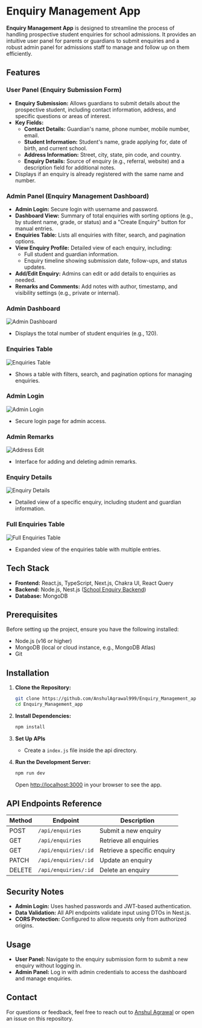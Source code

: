 # Enquiry Management App

**Enquiry Management App** is designed to streamline the process of handling prospective student enquiries for school admissions. It provides an intuitive user panel for parents or guardians to submit enquiries and a robust admin panel for admissions staff to manage and follow up on them efficiently.

## Features

### User Panel (Enquiry Submission Form)

- **Enquiry Submission:** Allows guardians to submit details about the prospective student, including contact information, address, and specific questions or areas of interest.
- **Key Fields:**
  - **Contact Details:** Guardian's name, phone number, mobile number, email.
  - **Student Information:** Student's name, grade applying for, date of birth, and current school.
  - **Address Information:** Street, city, state, pin code, and country.
  - **Enquiry Details:** Source of enquiry (e.g., referral, website) and a description field for additional notes.
- Displays if an enquiry is already registered with the same name and number.

### Admin Panel (Enquiry Management Dashboard)

- **Admin Login:** Secure login with username and password.
- **Dashboard View:** Summary of total enquiries with sorting options (e.g., by student name, grade, or status) and a "Create Enquiry" button for manual entries.
- **Enquiries Table:** Lists all enquiries with filter, search, and pagination options.
- **View Enquiry Profile:** Detailed view of each enquiry, including:
  - Full student and guardian information.
  - Enquiry timeline showing submission date, follow-ups, and status updates.
- **Add/Edit Enquiry:** Admins can edit or add details to enquiries as needed.
- **Remarks and Comments:** Add notes with author, timestamp, and visibility settings (e.g., private or internal).

### Admin Dashboard

![Admin Dashboard](public/Images/Screenshot%20(719).png)

- Displays the total number of student enquiries (e.g., 120).

### Enquiries Table

![Enquiries Table](public/Images/Screenshot%20(718).png)

- Shows a table with filters, search, and pagination options for managing enquiries.

### Admin Login

![Admin Login](public/Images/Screenshot%20(723).png)

- Secure login page for admin access.

### Admin Remarks

![Address Edit](public/Images/Screenshot%20(722).png)

- Interface for adding and deleting admin remarks.

### Enquiry Details

![Enquiry Details](public/Images/Screenshot%20(721).png)

- Detailed view of a specific enquiry, including student and guardian information.

### Full Enquiries Table

![Full Enquiries Table](public/Images/Screenshot%20(720).png)

- Expanded view of the enquiries table with multiple entries.

## Tech Stack

- **Frontend:** React.js, TypeScript, Next.js, Chakra UI, React Query  
- **Backend:** Node.js, Nest.js ([School Enquiry Backend](https://github.com/AnshulAgrawal999/school_enquiry_backend))
- **Database:** MongoDB  

## Prerequisites

Before setting up the project, ensure you have the following installed:

- Node.js (v16 or higher)
- MongoDB (local or cloud instance, e.g., MongoDB Atlas)
- Git

## Installation

1. **Clone the Repository:**

   ```bash
   git clone https://github.com/AnshulAgrawal999/Enquiry_Management_app.git
   cd Enquiry_Management_app
   ```

2. **Install Dependencies:**

   ```bash
   npm install
   ```

3. **Set Up APIs**
   - Create a `index.js` file inside the api directory.

4. **Run the Development Server:**

   ```bash
   npm run dev
   ```

   Open [http://localhost:3000](http://localhost:3000) in your browser to see the app.

## API Endpoints Reference

| Method | Endpoint          | Description                         |
|--------|------------------|-------------------------------------|
| POST   | `/api/enquiries`  | Submit a new enquiry               |
| GET    | `/api/enquiries`  | Retrieve all enquiries             |
| GET    | `/api/enquiries/:id` | Retrieve a specific enquiry      |
| PATCH  | `/api/enquiries/:id` | Update an enquiry                |
| DELETE | `/api/enquiries/:id` | Delete an enquiry                |

## Security Notes

- **Admin Login:** Uses hashed passwords and JWT-based authentication.
- **Data Validation:** All API endpoints validate input using DTOs in Nest.js.
- **CORS Protection:** Configured to allow requests only from authorized origins.

## Usage

- **User Panel:** Navigate to the enquiry submission form to submit a new enquiry without logging in.
- **Admin Panel:** Log in with admin credentials to access the dashboard and manage enquiries.

## Contact

For questions or feedback, feel free to reach out to [Anshul Agrawal](https://github.com/AnshulAgrawal999) or open an issue on this repository.
